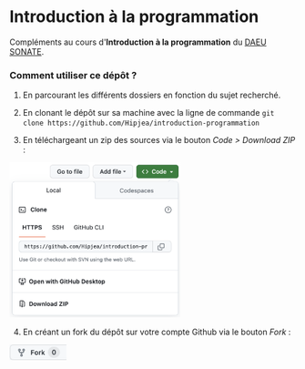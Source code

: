 # Introduction à la programmation

Compléments au cours d'**Introduction à la programmation** du [DAEU SONATE](https://daeu-sonate.fr/).

### Comment utiliser ce dépôt ?

1. En parcourant les différents dossiers en fonction du sujet recherché.

2. En clonant le dépôt sur sa machine avec la ligne de commande `git clone https://github.com/Hipjea/introduction-programmation`

3. En téléchargeant un zip des sources via le bouton *Code > Download ZIP* :

<img src="./screenshot-1.png" width="300px">

4. En créant un fork du dépôt sur votre compte Github via le bouton *Fork* :

[<img src="./screenshot-2.png" width="100px">](https://github.com/Hipjea/introduction-programmation/fork)
